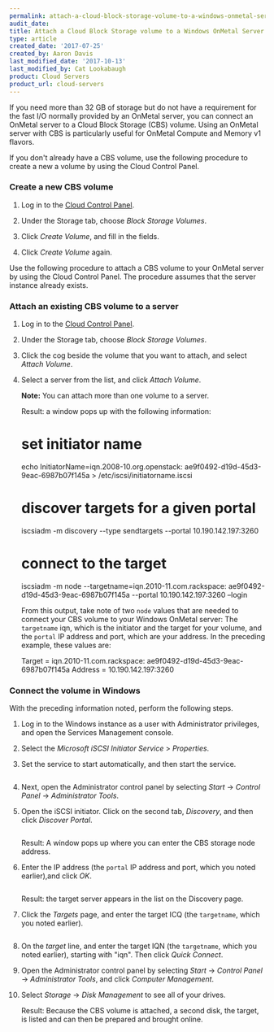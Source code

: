 ```yaml
---
permalink: attach-a-cloud-block-storage-volume-to-a-windows-onmetal-server/
audit_date:
title: Attach a Cloud Block Storage volume to a Windows OnMetal Server
type: article
created_date: '2017-07-25'
created_by: Aaron Davis
last_modified_date: '2017-10-13'
last_modified_by: Cat Lookabaugh
product: Cloud Servers
product_url: cloud-servers
---
```


If you need more than 32 GB of storage but do not have a requirement for
the fast I/O normally provided by an OnMetal server, you  can connect an
OnMetal server to a Cloud Block Storage (CBS) volume. Using an OnMetal
server with CBS is particularly useful for OnMetal Compute and Memory v1
flavors.

If you don't already have a CBS volume, use the following procedure to create
a new a  volume by using the Cloud Control Panel.

### Create a new CBS volume

1. Log in to the [Cloud Control Panel](https://mycloud.rackspace.com/).

2. Under the Storage tab, choose *Block Storage Volumes*.

3. Click *Create Volume*, and fill in the fields.

4. Click *Create Volume* again.

Use the following procedure to attach a CBS volume to your OnMetal server by
using the Cloud Control Panel. The procedure assumes that the server instance
already exists.

### Attach an existing CBS volume to a server

1. Log in to the [Cloud Control Panel](https://mycloud.rackspace.com/).

2. Under the Storage tab, choose *Block Storage Volumes*.

3. Click the cog beside the volume that you want to attach, and select *Attach
   Volume*.

4. Select a server from the list, and click *Attach Volume*.

   **Note:** You can attach more than one volume to a server.

   Result: a window pops up with the following information:

    # set initiator name
    echo InitiatorName=iqn.2008-10.org.openstack: ae9f0492-d19d-45d3-9eac-6987b07f145a > /etc/iscsi/initiatorname.iscsi
    # discover targets for a given portal
    iscsiadm -m discovery --type sendtargets --portal 10.190.142.197:3260
    # connect to the target
    iscsiadm -m node --targetname=iqn.2010-11.com.rackspace: ae9f0492-d19d-45d3-9eac-6987b07f145a --portal 10.190.142.197:3260 –login

   From this output, take note of two `node` values that are needed to connect
   your CBS volume to your Windows OnMetal server: The `targetname` iqn, which
   is the initiator and the target for your volume, and the `portal` IP address
   and port, which are your address. In the preceding example, these values are:

    Target = iqn.2010-11.com.rackspace: ae9f0492-d19d-45d3-9eac-6987b07f145a
    Address = 10.190.142.197:3260

### Connect the volume in Windows

With the preceding information noted, perform the following steps.

1. Log in to the Windows instance as a user with Administrator privileges, and
   open the Services Management console.

2. Select the *Microsoft iSCSI Initiator Service* > *Properties*.

3. Set the service to start automatically, and then start the service.

   <img src="{% asset_path cloud-servers/attach-cbs-to-win-onmetal-1.png %}" alt="" />

4. Next, open the Administrator control panel by selecting *Start* ->
   *Control Panel* -> *Administrator Tools*.

5. Open the iSCSI initiator.  Click on the second tab, *Discovery*, and then
   click *Discover Portal*.

   <img src="{% asset_path cloud-servers/attach-cbs-to-win-onmetal-2.png %}" alt="" />

   Result: A window pops up where you can enter the CBS storage node address.

6. Enter the IP address (the `portal` IP address and port, which you noted
   earlier),and click *OK*.

   <img src="{% asset_path cloud-servers/attach-cbs-to-win-onmetal-3.png %}" alt="" />

   Result: the target server appears in the list on the Discovery page.

7. Click the *Targets* page, and enter the target ICQ (the `targetname`, which
   you noted earlier).

   <img src="{% asset_path cloud-servers/attach-cbs-to-win-onmetal-4.png %}" alt="" />

8. On the *target* line, and enter the target IQN (the `targetname`, which
   you noted earlier), starting with "iqn". Then click *Quick Connect*.

9. Open the Administrator control panel by selecting *Start* -> *Control Panel*
   -> *Administrator Tools*, and click *Computer Management*.

10. Select *Storage* -> *Disk Management* to see all of your drives.

    Result: Because the CBS volume is attached, a second disk, the target, is
    listed and can then be prepared and brought online.

   <img src="{% asset_path cloud-servers/attach-cbs-to-win-onmetal-5.png %}" alt="" />

